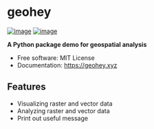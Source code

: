 # geohey

[![image](https://img.shields.io/pypi/v/geohey.svg)](https://pypi.python.org/pypi/geohey)
[![image](https://img.shields.io/conda/vn/conda-forge/geohey.svg)](https://anaconda.org/conda-forge/geohey)

**A Python package demo for geospatial analysis**

-   Free software: MIT License
-   Documentation: https://geohey.xyz

## Features

-   Visualizing raster and vector data
-   Analyzing raster and vector data
-   Print out useful message

